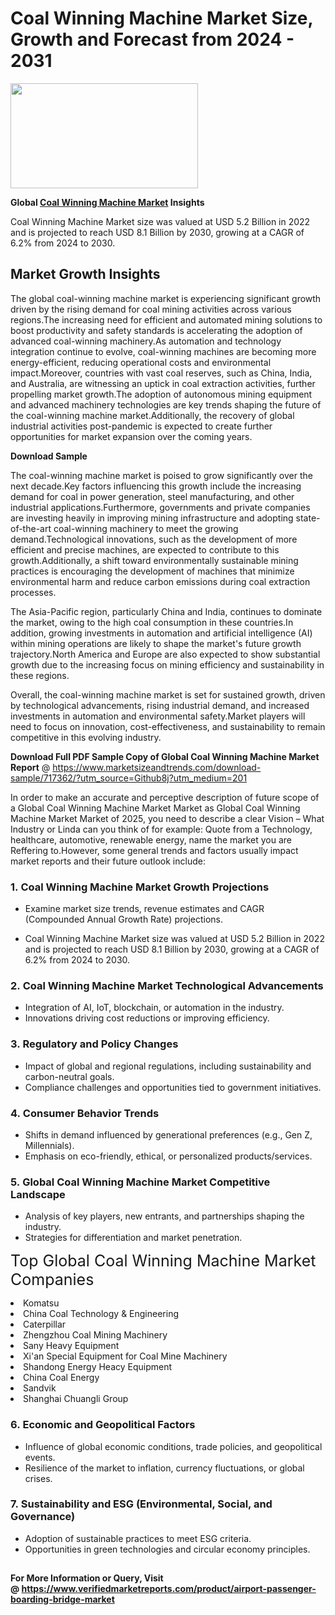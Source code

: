 <H1>Coal Winning Machine Market Size, Growth and Forecast from 2024 - 2031</H1><img class="aligncenter size-medium wp-image-584254" src="https://thirdeyenews.in/wp-content/uploads/2024/09/Global-Market-Research-300x168.jpeg" alt="" width="300" height="168" /><p><strong>Global&nbsp;<a href="https://www.marketsizeandtrends.com/download-sample/717362/?utm_source=Github8j?utm_medium=201">Coal Winning Machine Market</a> Insights</strong></p><p>Coal Winning Machine Market size was valued at USD 5.2 Billion in 2022 and is projected to reach USD 8.1 Billion by 2030, growing at a CAGR of 6.2% from 2024 to 2030.</p><p><h2>Market Growth Insights</h2> <p>The global coal-winning machine market is experiencing significant growth driven by the rising demand for coal mining activities across various regions.The increasing need for efficient and automated mining solutions to boost productivity and safety standards is accelerating the adoption of advanced coal-winning machinery.As automation and technology integration continue to evolve, coal-winning machines are becoming more energy-efficient, reducing operational costs and environmental impact.Moreover, countries with vast coal reserves, such as China, India, and Australia, are witnessing an uptick in coal extraction activities, further propelling market growth.The adoption of autonomous mining equipment and advanced machinery technologies are key trends shaping the future of the coal-winning machine market.Additionally, the recovery of global industrial activities post-pandemic is expected to create further opportunities for market expansion over the coming years.</p> <p><strong>Download Sample</strong></p> <p>The coal-winning machine market is poised to grow significantly over the next decade.Key factors influencing this growth include the increasing demand for coal in power generation, steel manufacturing, and other industrial applications.Furthermore, governments and private companies are investing heavily in improving mining infrastructure and adopting state-of-the-art coal-winning machinery to meet the growing demand.Technological innovations, such as the development of more efficient and precise machines, are expected to contribute to this growth.Additionally, a shift toward environmentally sustainable mining practices is encouraging the development of machines that minimize environmental harm and reduce carbon emissions during coal extraction processes.</p> <p>The Asia-Pacific region, particularly China and India, continues to dominate the market, owing to the high coal consumption in these countries.In addition, growing investments in automation and artificial intelligence (AI) within mining operations are likely to shape the market's future growth trajectory.North America and Europe are also expected to show substantial growth due to the increasing focus on mining efficiency and sustainability in these regions.</p> <p>Overall, the coal-winning machine market is set for sustained growth, driven by technological advancements, rising industrial demand, and increased investments in automation and environmental safety.Market players will need to focus on innovation, cost-effectiveness, and sustainability to remain competitive in this evolving industry.</p> <p><span class=""><strong>Download Full PDF Sample Copy of Global Coal Winning Machine Market Report</strong> @ <a href="https://www.marketsizeandtrends.com/download-sample/717362/?utm_source=Github8j?utm_medium=201" target="_blank">https://www.marketsizeandtrends.com/download-sample/717362/?utm_source=Github8j?utm_medium=201</a></span></p><p>In order to make an accurate and perceptive description of future scope of a Global&nbsp;Coal Winning Machine Market Market as Global&nbsp;Coal Winning Machine Market Market of 2025, you need to describe a clear Vision &ndash; What Industry or Linda can you think of for example: Quote from a Technology, healthcare, automotive, renewable energy, name the market you are Reffering to.However, some general trends and factors usually impact market reports and their future outlook include:</p><h3>1.&nbsp;<strong>Coal Winning Machine Market Growth Projections</strong></h3><ul><li>Examine market size trends, revenue estimates and CAGR (Compounded Annual Growth Rate) projections.</li><li><p>Coal Winning Machine Market size was valued at USD 5.2 Billion in 2022 and is projected to reach USD 8.1 Billion by 2030, growing at a CAGR of 6.2% from 2024 to 2030.</p></li></ul><h3>2.&nbsp;<strong>Coal Winning Machine Market Technological Advancements</strong></h3><ul><li>Integration of AI, IoT, blockchain, or automation in the industry.</li><li>Innovations driving cost reductions or improving efficiency.</li></ul><h3>3.&nbsp;<strong>Regulatory and Policy Changes</strong></h3><ul><li>Impact of global and regional regulations, including sustainability and carbon-neutral goals.</li><li>Compliance challenges and opportunities tied to government initiatives.</li></ul><h3>4.&nbsp;<strong>Consumer Behavior Trends</strong></h3><ul><li>Shifts in demand influenced by generational preferences (e.g., Gen Z, Millennials).</li><li>Emphasis on eco-friendly, ethical, or personalized products/services.</li></ul><h3>5.&nbsp;<strong>Global Coal Winning Machine Market Competitive Landscape</strong></h3><ul><li>Analysis of key players, new entrants, and partnerships shaping the industry.</li><li>Strategies for differentiation and market penetration.</li></ul><p data-pm-slice="1 1 []"><span style="color: inherit; font-family: inherit; font-size: 25px;">Top Global Coal Winning Machine Market Companies</span></p><div class="" data-test-id=""><p><li>Komatsu</li><li> China Coal Technology & Engineering</li><li> Caterpillar</li><li> Zhengzhou Coal Mining Machinery</li><li> Sany Heavy Equipment</li><li> Xi'an Special Equipment for Coal Mine Machinery</li><li> Shandong Energy Heacy Equipment</li><li> China Coal Energy</li><li> Sandvik</li><li> Shanghai Chuangli Group</li></p></div><h3>6.&nbsp;<strong>Economic and Geopolitical Factors</strong></h3><ul><li>Influence of global economic conditions, trade policies, and geopolitical events.</li><li>Resilience of the market to inflation, currency fluctuations, or global crises.</li></ul><h3>7.&nbsp;<strong>Sustainability and ESG (Environmental, Social, and Governance)</strong></h3><ul><li>Adoption of sustainable practices to meet ESG criteria.</li><li>Opportunities in green technologies and circular economy principles.</li></ul><h2><strong style="font-size: 14px;">For More Information or Query, Visit @&nbsp;</strong><a style="background-color: #ffffff; font-size: 14px;" href="https://www.marketsizeandtrends.com/report/coal-winning-machine-market/" target="_blank">https://www.verifiedmarketreports.com/product/airport-passenger-boarding-bridge-market</a></h2>